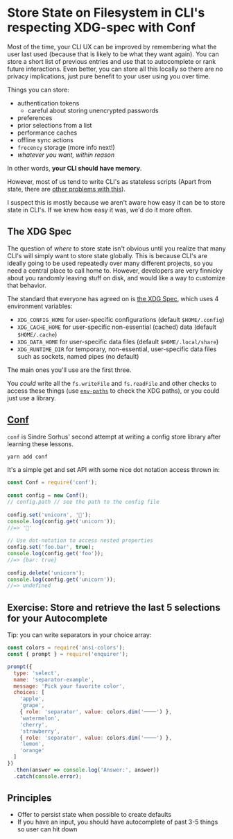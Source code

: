 # Store State on Filesystem in CLI's respecting XDG-spec with Conf

Most of the time, your CLI UX can be improved by remembering what the user last used (because that is likely to be what they want again). You can store a short list of previous entries and use that to autocomplete or rank future interactions. Even better, you can store all this locally so there are no privacy implications, just pure benefit to your user using you over time.

Things you can store:

- authentication tokens
  - careful about storing unencrypted passwords
- preferences
- prior selections from a list
- performance caches
- offline sync actions
- `frecency` storage (more info next!)
- *whatever you want, within reason*

In other words, **your CLI should have memory**. 

However, most of us tend to write CLI's as stateless scripts (Apart from state, there are [other problems with this](https://www.youtube.com/watch?v=ZueoIYnHiaI&feature=emb_title)).

I suspect this is mostly because we aren't aware how easy it can be to store state in CLI's. If we knew how easy it was, we'd do it more often.

## The XDG Spec

The question of *where* to store state isn't obvious until you realize that many CLI's will simply want to store state globally. This is because CLI's are ideally going to be used repeatedly over many different projects, so you need a central place to call home to. However, developers are very finnicky about you randomly leaving stuff on disk, and would like a way to customize that behavior.

The standard that everyone has agreed on is [the XDG Spec](https://wiki.archlinux.org/index.php/XDG_Base_Directory), which uses 4 environment variables: 

- `XDG_CONFIG_HOME` for user-specific configurations (default `$HOME/.config`)
- `XDG_CACHE_HOME` for user-specific non-essential (cached) data (default `$HOME/.cache`)
- `XDG_DATA_HOME` for user-specific data files (default `$HOME/.local/share`)
- `XDG_RUNTIME_DIR` for temporary, non-essential, user-specific data files such as sockets, named pipes (no default)

The main ones you'll use are the first three.

You *could* write all the `fs.writeFile` and `fs.readFile` and other checks to access these things (use [`env-paths`](https://github.com/sindresorhus/env-paths#pathsconfig) to check the XDG paths), or you could just use a library.

## [Conf](https://www.npmjs.com/package/conf)

`conf` is Sindre Sorhus' second attempt at writing a config store library after learning these lessons.

```bash
yarn add conf
```

It's a simple get and set API with some nice dot notation access thrown in:

```js
const Conf = require('conf');
 
const config = new Conf();
// config.path // see the path to the config file
 
config.set('unicorn', '🦄');
console.log(config.get('unicorn'));
//=> '🦄'
 
// Use dot-notation to access nested properties
config.set('foo.bar', true);
console.log(config.get('foo'));
//=> {bar: true}
 
config.delete('unicorn');
console.log(config.get('unicorn'));
//=> undefined
```

## Exercise: Store and retrieve the last 5 selections for your Autocomplete

Tip: you can write separators in your choice array:

```js
const colors = require('ansi-colors');
const { prompt } = require('enquirer');

prompt({
  type: 'select',
  name: 'separator-example',
  message: 'Pick your favorite color',
  choices: [
    'apple',
    'grape',
    { role: 'separator', value: colors.dim('────') },
    'watermelon',
    'cherry',
    'strawberry',
    { role: 'separator', value: colors.dim('────') },
    'lemon',
    'orange'
  ]
})
  .then(answer => console.log('Answer:', answer))
  .catch(console.error);
```

## Principles

- Offer to persist state when possible to create defaults
- If you have an input, you should have autocomplete of past 3-5 things so user can hit down
